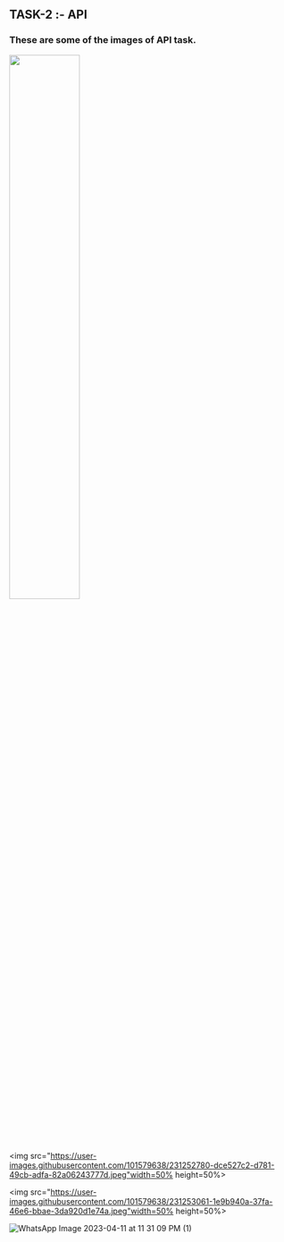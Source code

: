 ## TASK-2 :- API

### These are some of the images of API task.

<img src="https://user-images.githubusercontent.com/101579638/231252765-0255a2b6-5281-420f-8af9-810abd04e251.jpeg" width=50% height=50%>

<img src="https://user-images.githubusercontent.com/101579638/231252780-dce527c2-d781-49cb-adfa-82a06243777d.jpeg"width=50% height=50%>

<img src="https://user-images.githubusercontent.com/101579638/231253061-1e9b940a-37fa-46e6-bbae-3da920d1e74a.jpeg"width=50% height=50%>

![WhatsApp Image 2023-04-11 at 11 31 09 PM (1)](https://user-images.githubusercontent.com/101579638/231253533-24fc4fb8-bc53-4708-8e7d-ec72f4b67ba0.jpeg)

